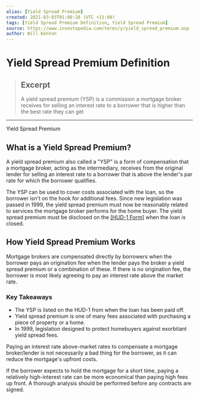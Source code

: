 ```yaml
---
alias: [Yield Spread Premium]
created: 2021-03-03T01:08:28 (UTC +11:00)
tags: [Yield Spread Premium Definition, Yield Spread Premium]
source: https://www.investopedia.com/terms/y/yield_spread_premium.asp
author: Will Kenton
---
```


# Yield Spread Premium Definition

> ## Excerpt
> A yield spread premium (YSP) is a commission a mortgage broker receives for selling an interest rate to a borrower that is higher than the best rate they can get

---

Yield Spread Premium
## What is a Yield Spread Premium?

A yield spread premium also called a "YSP" is a form of compensation that a mortgage broker, acting as the intermediary, receives from the original lender for selling an interest rate to a borrower that is above the lender's par rate for which the borrower qualifies.

The YSP can be used to cover costs associated with the loan, so the borrower isn't on the hook for additional fees. Since new legislation was passed in 1999, the yield spread premium must now be reasonably related to services the mortgage broker performs for the home buyer. The yield spread premium must be disclosed on the [[HUD-1 Form]](https://www.investopedia.com/terms/h/hud-1.asp) when the loan is closed.

## How Yield Spread Premium Works

Mortgage brokers are compensated directly by borrowers when the borrower pays an origination fee when the lender pays the broker a yield spread premium or a combination of these. If there is no origination fee, the borrower is most likely agreeing to pay an interest rate above the market rate.

### Key Takeaways

-   The YSP is listed on the HUD-1 from when the loan has been paid off.
-   Yield spread premium is one of many fees associated with purchasing a piece of property or a home.
-   In 1999, legislation designed to protect homebuyers against exorbitant yield spread fees. 

Paying an interest rate above-market rates to compensate a mortgage broker/lender is not necessarily a bad thing for the borrower, as it can reduce the mortgage's upfront costs.

If the borrower expects to hold the mortgage for a short time, paying a relatively high-interest rate can be more economical than paying high fees up front. A thorough analysis should be performed before any contracts are signed.
